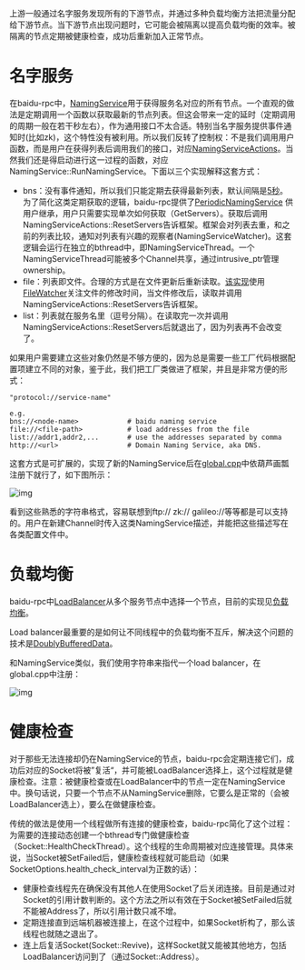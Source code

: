 上游一般通过名字服务发现所有的下游节点，并通过多种负载均衡方法把流量分配给下游节点。当下游节点出现问题时，它可能会被隔离以提高负载均衡的效率。被隔离的节点定期被健康检查，成功后重新加入正常节点。

# 名字服务

在baidu-rpc中，[NamingService](https://svn.baidu.com/public/trunk/baidu-rpc/src/baidu/rpc/naming_service.h)用于获得服务名对应的所有节点。一个直观的做法是定期调用一个函数以获取最新的节点列表。但这会带来一定的延时（定期调用的周期一般在若干秒左右），作为通用接口不太合适。特别当名字服务提供事件通知时(比如zk)，这个特性没有被利用。所以我们反转了控制权：不是我们调用用户函数，而是用户在获得列表后调用我们的接口，对应[NamingServiceActions](https://svn.baidu.com/public/trunk/baidu-rpc/src/baidu/rpc/naming_service.h)。当然我们还是得启动进行这一过程的函数，对应NamingService::RunNamingService。下面以三个实现解释这套方式：

- bns：没有事件通知，所以我们只能定期去获得最新列表，默认间隔是[5秒](http://brpc.baidu.com:8765/flags/ns_access_interval)。为了简化这类定期获取的逻辑，baidu-rpc提供了[PeriodicNamingService](https://svn.baidu.com/public/trunk/baidu-rpc/src/baidu/rpc/periodic_naming_service.h) 供用户继承，用户只需要实现单次如何获取（GetServers）。获取后调用NamingServiceActions::ResetServers告诉框架。框架会对列表去重，和之前的列表比较，通知对列表有兴趣的观察者(NamingServiceWatcher)。这套逻辑会运行在独立的bthread中，即NamingServiceThread。一个NamingServiceThread可能被多个Channel共享，通过intrusive_ptr管理ownership。
- file：列表即文件。合理的方式是在文件更新后重新读取。[该实现](https://svn.baidu.com/public/trunk/baidu-rpc/src/baidu/rpc/policy/file_naming_service.cpp)使用[FileWatcher](https://svn.baidu.com/public/trunk/common/base/file_watcher.h)关注文件的修改时间，当文件修改后，读取并调用NamingServiceActions::ResetServers告诉框架。
- list：列表就在服务名里（逗号分隔）。在读取完一次并调用NamingServiceActions::ResetServers后就退出了，因为列表再不会改变了。

如果用户需要建立这些对象仍然是不够方便的，因为总是需要一些工厂代码根据配置项建立不同的对象，鉴于此，我们把工厂类做进了框架，并且是非常方便的形式：

```
"protocol://service-name"
 
e.g.
bns://<node-name>            # baidu naming service
file://<file-path>           # load addresses from the file
list://addr1,addr2,...       # use the addresses separated by comma
http://<url>                 # Domain Naming Service, aka DNS.
```

这套方式是可扩展的，实现了新的NamingService后在[global.cpp](https://svn.baidu.com/public/trunk/baidu-rpc/src/baidu/rpc/global.cpp)中依葫芦画瓢注册下就行了，如下图所示：

![img](http://wiki.baidu.com/download/attachments/158717014/image2015-12-19%2016%3A59%3A8.png?version=1&modificationDate=1450515550000&api=v2)

看到这些熟悉的字符串格式，容易联想到ftp:// zk:// galileo://等等都是可以支持的。用户在新建Channel时传入这类NamingService描述，并能把这些描述写在各类配置文件中。

# 负载均衡

baidu-rpc中[LoadBalancer](https://svn.baidu.com/public/trunk/baidu-rpc/src/baidu/rpc/load_balancer.h)从多个服务节点中选择一个节点，目前的实现见[负载均衡](http://wiki.baidu.com/pages/viewpage.action?pageId=213828685#id-创建和访问Client-负载均衡)。

Load balancer最重要的是如何让不同线程中的负载均衡不互斥，解决这个问题的技术是[DoublyBufferedData](http://wiki.baidu.com/pages/viewpage.action?pageId=38012521#Locality-awareloadbalancing-DoublyBufferedData)。

和NamingService类似，我们使用字符串来指代一个load balancer，在global.cpp中注册：

![img](http://wiki.baidu.com/download/attachments/158717014/image2015-12-19%2017%3A15%3A14.png?version=1&modificationDate=1450516515000&api=v2)

# 健康检查

对于那些无法连接却仍在NamingService的节点，baidu-rpc会定期连接它们，成功后对应的Socket将被”复活“，并可能被LoadBalancer选择上，这个过程就是健康检查。注意：被健康检查或在LoadBalancer中的节点一定在NamingService中。换句话说，只要一个节点不从NamingService删除，它要么是正常的（会被LoadBalancer选上），要么在做健康检查。

传统的做法是使用一个线程做所有连接的健康检查，baidu-rpc简化了这个过程：为需要的连接动态创建一个bthread专门做健康检查（Socket::HealthCheckThread）。这个线程的生命周期被对应连接管理。具体来说，当Socket被SetFailed后，健康检查线程就可能启动（如果SocketOptions.health_check_interval为正数的话）：

- 健康检查线程先在确保没有其他人在使用Socket了后关闭连接。目前是通过对Socket的引用计数判断的。这个方法之所以有效在于Socket被SetFailed后就不能被Address了，所以引用计数只减不增。
- 定期连接直到远端机器被连接上，在这个过程中，如果Socket析构了，那么该线程也就随之退出了。
- 连上后复活Socket(Socket::Revive)，这样Socket就又能被其他地方，包括LoadBalancer访问到了（通过Socket::Address）。